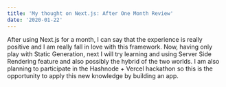 ```yaml
---
title: 'My thought on Next.js: After One Month Review'
date: '2020-01-22'
---
```


After using Next.js for a month, I can say that the experience is really positive and I am really fall in love with this framework. Now, having only play with Static Generation, next I will try learning and using Server Side Rendering feature and also possibly the hybrid of the two worlds. I am also planning to participate in the Hashnode + Vercel hackathon so this is the opportunity to apply this new knowledge by building an app.